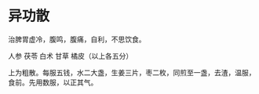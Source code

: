 # 异功散



治脾胃虚冷，腹鸣，腹痛，自利，不思饮食。

人参 茯苓 白术 甘草 橘皮（以上各五分）

上为粗散。每服五钱，水二大盏，生姜三片，枣二枚，同煎至一盏，去渣，温服，食前。先用数服，以正其气。